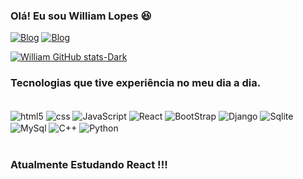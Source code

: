 ### Olá! Eu sou William Lopes 😆


[![Blog](https://img.shields.io/badge/williamm.dev-E4405F?style=for-the-badge&logo=instagram&logoColor=white)](https://www.instagram.com/williamm.dev/)
[![Blog](https://img.shields.io/badge/William_Lopes-0077B5?style=for-the-badge&logo=linkedin&logoColor=white)](https://www.linkedin.com/in/william-lopes-5537792a1/)

[![William GitHub stats-Dark](https://github-readme-stats.vercel.app/api?username=Williamlp-dev&show_icons=true&theme=dark#gh-dark-mode-only)](https://github.com/anuraghazra/github-readme-stats#gh-dark-mode-only)


### Tecnologias que tive experiência no meu dia a dia.

<div style="display: inline_block"><br/>
  
<img align="center" alt="html5" src="https://img.shields.io/badge/HTML5-E34F26?style=for-the-badge&logo=html5&logoColor=white">

<img align="center" alt="css" src="https://img.shields.io/badge/CSS3-1572B6?style=for-the-badge&logo=css3&logoColor=white">

<img align="center" alt="JavaScript" src="https://img.shields.io/badge/JavaScript-F7DF1E?style=for-the-badge&logo=javascript&logoColor=black">

<img align="center" alt="React" src="https://img.shields.io/badge/React-20232A?style=for-the-badge&logo=react&logoColor=61DAFB">

<img align="center" alt="BootStrap" src="https://img.shields.io/badge/Bootstrap-563D7C?style=for-the-badge&logo=bootstrap&logoColor=white">

<img align="center" alt="Django" src="https://img.shields.io/badge/Django-092E20?style=for-the-badge&logo=django&logoColor=white">

<img align="center" alt="Sqlite" src="https://img.shields.io/badge/SQLite-07405E?style=for-the-badge&logo=sqlite&logoColor=white">

<img align="center" alt="MySql" src="https://img.shields.io/badge/MySQL-00000F?style=for-the-badge&logo=mysql&logoColor=white">

<img align="center" alt="C++" src="https://img.shields.io/badge/C%2B%2B-00599C?style=for-the-badge&logo=c%2B%2B&logoColor=white">

<img align="center" alt="Python" src="https://img.shields.io/badge/Python-14354C?style=for-the-badge&logo=python&logoColor=white">

</div><br/>

### Atualmente Estudando React !!!
